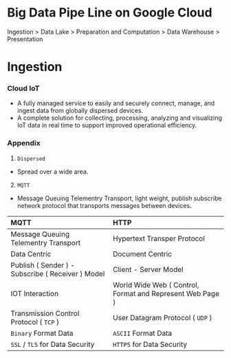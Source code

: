 # Big Data Pipe Line on Google Cloud

Ingestion > Data Lake > Preparation and Computation > Data Warehouse > Presentation

# Ingestion

### Cloud IoT
- A fully managed service to easily and securely connect, manage, and ingest data from globally dispersed devices.
- A complete solution for collecting, processing, analyzing and visualizing IoT data in real time to support improved operational efficiency.


### Appendix 

1. `Dispersed` 
- Spread over a wide area.

2. `MQTT` 
- Message Queuing Telementry Transport, light weight, publish subscribe network protocol that transports messages between devices.

MQTT | HTTP
:--- | :---
Message Queuing Telementry Transport | Hypertext Transper Protocol
Data Centric | Document Centric
Publish ( Sender ) - Subscribe ( Receiver ) Model | Client - Server Model
IOT Interaction | World Wide Web ( Control, Format and Represent Web Page )
Transmission Control Protocol ( `TCP` ) | User Datagram Protocol ( `UDP` )
`Binary` Format Data | `ASCII` Format Data 
`SSL` / `TLS` for Data Security |  `HTTPS` for Data Security
